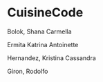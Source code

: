 # CuisineCode

Bolok, Shana Carmella

Ermita Katrina Antoinette

Hernandez, Kristina Cassandra

Giron, Rodolfo
